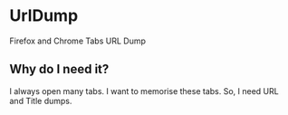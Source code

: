# UrlDump
Firefox and Chrome Tabs URL Dump

## Why do I need it?
I always open many tabs.
I want to memorise these tabs.
So, I need URL and Title dumps.

